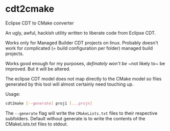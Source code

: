 cdt2cmake
=========

Eclipse CDT to CMake converter

An ugly, awful, hackish utility written to liberate code from Eclipse CDT.

Works only for Managed Builder CDT projects on linux. Probably doesn't work for complicated (= build configuration per folder) managed build projects.

Works good enough for my purposes, _definately won't be_ ~not likely to~ be improved. But it will be altered.

The eclipse CDT model does not map directly to the CMake model so files generated by this tool will almost certainly need touching up.


Usage:
```bash
cdt2make [--generate] proj1 [...projn]
```

The `--generate` flag will write the `CMakeLists.txt` files to their respective subfolders. Default without generate is to write the contents of the CMakeLists.txt files to stdout.

